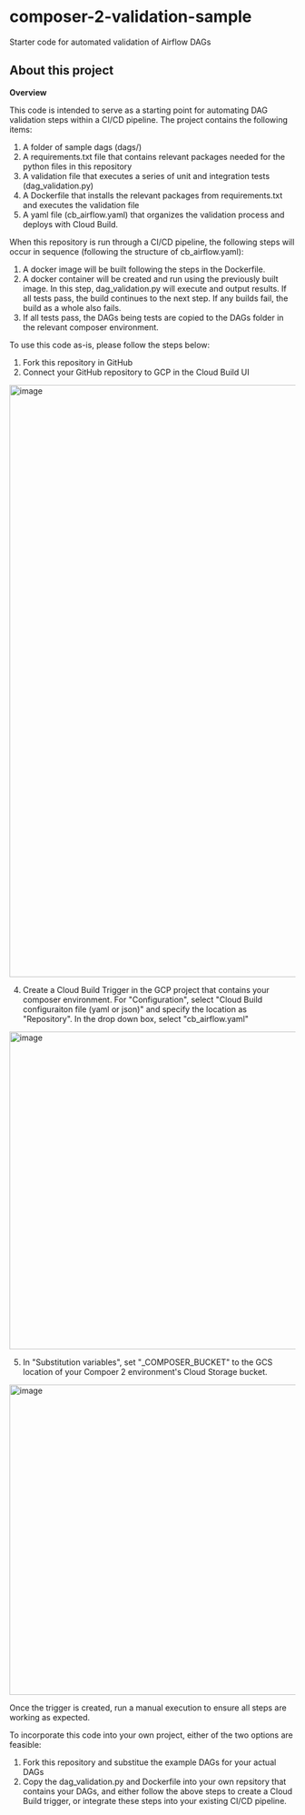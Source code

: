 # composer-2-validation-sample
Starter code for automated validation of Airflow DAGs

## About this project

**Overview**

This code is intended to serve as a starting point for automating DAG validation steps within a CI/CD pipeline. The project contains the following items:

1. A folder of sample dags (dags/)
2. A requirements.txt file that contains relevant packages needed for the python files in this repository
3. A validation file that executes a series of unit and integration tests (dag_validation.py)
4. A Dockerfile that installs the relevant packages from requirements.txt and executes the validation file
5. A yaml file (cb_airflow.yaml) that organizes the validation process and deploys with Cloud Build.

When this repository is run through a CI/CD pipeline, the following steps will occur in sequence (following the structure of cb_airflow.yaml):

1. A docker image will be built following the steps in the Dockerfile.
2. A docker container will be created and run using the previously built image. In this step, dag_validation.py will execute and output results. If all tests pass, the build continues to the next step. If any builds fail, the build as a whole also fails.
3. If all tests pass, the DAGs being tests are copied to the DAGs folder in the relevant composer environment.

To use this code as-is, please follow the steps below:
1. Fork this repository in GitHub
2. Connect your GitHub repository to GCP in the Cloud Build UI

<img width="1042" alt="image" src="https://github.com/karcot1/composer-2-validation-sample/assets/111666655/6d5473f0-6324-4bc1-a8e7-a3cf669bf170">

4. Create a Cloud Build Trigger in the GCP project that contains your composer environment. For "Configuration", select "Cloud Build configuraiton file (yaml or json)" and specify the location as "Repository". In the drop down box, select "cb_airflow.yaml"

<img width="559" alt="image" src="https://github.com/karcot1/composer-2-validation-sample/assets/111666655/45dd0e4c-42c5-4be5-a622-efd2225b66df">

5. In "Substitution variables", set "_COMPOSER_BUCKET" to the GCS location of your Compoer 2 environment's Cloud Storage bucket.

<img width="546" alt="image" src="https://github.com/karcot1/composer-2-validation-sample/assets/111666655/b7583e12-c1ac-4ca8-aaf7-1cbb96b4cb0e">

Once the trigger is created, run a manual execution to ensure all steps are working as expected.

To incorporate this code into your own project, either of the two options are feasible:
1. Fork this repository and substitue the example DAGs for your actual DAGs
2. Copy the dag_validation.py and Dockerfile into your own repsitory that contains your DAGs, and either follow the above steps to create a Cloud Build trigger, or integrate these steps into your existing CI/CD pipeline. 
